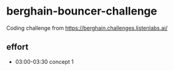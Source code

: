 # berghain-bouncer-challenge

Coding challenge from https://berghain.challenges.listenlabs.ai/

## effort

- 03:00-03:30 concept 1
